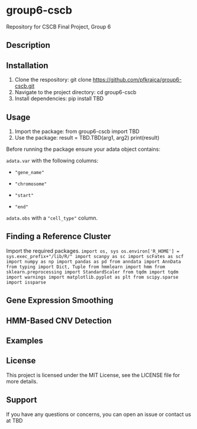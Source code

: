 # group6-cscb
Repository for CSCB Final Project, Group 6

## Description

## Installation
1. Clone the respository:
  git clone https://github.com/pfkrajca/group6-cscb.git
3. Navigate to the project directory:
   cd group6-cscb
5. Install dependencies:
   pip install TBD

## Usage
1. Import the package:
   from group6-cscb import TBD
2. Use the package:
   result = TBD.TBD(arg1, arg2)
   print(result)

Before running the package ensure your adata object contains:

  `adata.var` with the following columns:

  *  `"gene_name"`

  *  `"chromosome"`

  *  `"start"`

  *  `"end"`

  `adata.obs` with a `"cell_type"` column.




## Finding a Reference Cluster

Import the required packages.
`import os, sys
os.environ['R_HOME'] = sys.exec_prefix+"/lib/R/"
import scanpy as sc
import scFates as scf
import numpy as np
import pandas as pd
from anndata import AnnData
from typing import Dict, Tuple
from hmmlearn import hmm
from sklearn.preprocessing import StandardScaler
from tqdm import tqdm
import warnings
import matplotlib.pyplot as plt
from scipy.sparse import issparse`

## Gene Expression Smoothing

## HMM-Based CNV Detection


## Examples

## License
This project is licensed under the MIT License, see the LICENSE file for more details.

## Support
If you have any questions or concerns, you can open an issue or contact us at TBD


